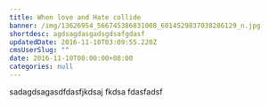 ```yaml
---
title: When love and Hate collide
banner: /img/13626954_566745386831008_6014529837038286129_n.jpg
shortdesc: agdsagdasgadsgdsafgdasf
updatedDate: 2016-11-10T03:09:55.220Z
cmsUserSlug: ""
date: 2016-11-10T00:00:00+08:00
categories: null
---
```


sadagdsagasdfdasfjkdsaj fkdsa fdasfadsf